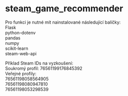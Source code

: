 # steam_game_recommender
Pro funkci je nutné mít nainstalované následující balíčky:<br/>
Flask<br/>
python-dotenv<br/>
pandas<br/>
numpy<br/>
scikit-learn<br/>
steam-web-api<br/>

Příklad Steam IDs na vyzkoušení:<br/>
Soukromý profil: 76561199176845392<br/>
Veřejné profily:<br/>
76561198058564905<br/>
76561198080947810<br/>
76561198053298539<br/>

